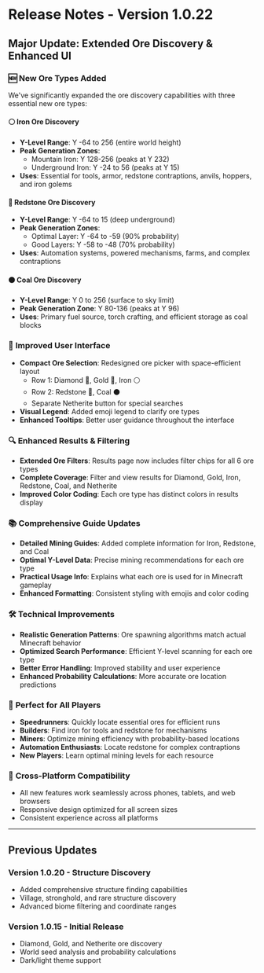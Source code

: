 # Release Notes - Version 1.0.22
## Major Update: Extended Ore Discovery & Enhanced UI

### 🆕 New Ore Types Added
We've significantly expanded the ore discovery capabilities with three essential new ore types:

#### ⚪ **Iron Ore Discovery**
- **Y-Level Range**: Y -64 to 256 (entire world height)
- **Peak Generation Zones**:
  - Mountain Iron: Y 128-256 (peaks at Y 232)
  - Underground Iron: Y -24 to 56 (peaks at Y 15)
- **Uses**: Essential for tools, armor, redstone contraptions, anvils, hoppers, and iron golems

#### 🔴 **Redstone Ore Discovery**
- **Y-Level Range**: Y -64 to 15 (deep underground)
- **Peak Generation Zones**:
  - Optimal Layer: Y -64 to -59 (90% probability)
  - Good Layers: Y -58 to -48 (70% probability)
- **Uses**: Automation systems, powered mechanisms, farms, and complex contraptions

#### ⚫ **Coal Ore Discovery**
- **Y-Level Range**: Y 0 to 256 (surface to sky limit)
- **Peak Generation Zone**: Y 80-136 (peaks at Y 96)
- **Uses**: Primary fuel source, torch crafting, and efficient storage as coal blocks

### 🎨 **Improved User Interface**
- **Compact Ore Selection**: Redesigned ore picker with space-efficient layout
  - Row 1: Diamond 💎, Gold 🏅, Iron ⚪
  - Row 2: Redstone 🔴, Coal ⚫
  - Separate Netherite button for special searches
- **Visual Legend**: Added emoji legend to clarify ore types
- **Enhanced Tooltips**: Better user guidance throughout the interface

### 🔍 **Enhanced Results & Filtering**
- **Extended Ore Filters**: Results page now includes filter chips for all 6 ore types
- **Complete Coverage**: Filter and view results for Diamond, Gold, Iron, Redstone, Coal, and Netherite
- **Improved Color Coding**: Each ore type has distinct colors in results display

### 📚 **Comprehensive Guide Updates**
- **Detailed Mining Guides**: Added complete information for Iron, Redstone, and Coal
- **Optimal Y-Level Data**: Precise mining recommendations for each ore type
- **Practical Usage Info**: Explains what each ore is used for in Minecraft gameplay
- **Enhanced Formatting**: Consistent styling with emojis and color coding

### 🛠 **Technical Improvements**
- **Realistic Generation Patterns**: Ore spawning algorithms match actual Minecraft behavior
- **Optimized Search Performance**: Efficient Y-level scanning for each ore type
- **Better Error Handling**: Improved stability and user experience
- **Enhanced Probability Calculations**: More accurate ore location predictions

### 🎯 **Perfect for All Players**
- **Speedrunners**: Quickly locate essential ores for efficient runs
- **Builders**: Find iron for tools and redstone for mechanisms
- **Miners**: Optimize mining efficiency with probability-based locations
- **Automation Enthusiasts**: Locate redstone for complex contraptions
- **New Players**: Learn optimal mining levels for each resource

### 📱 **Cross-Platform Compatibility**
- All new features work seamlessly across phones, tablets, and web browsers
- Responsive design optimized for all screen sizes
- Consistent experience across all platforms

---

## Previous Updates

### Version 1.0.20 - Structure Discovery
- Added comprehensive structure finding capabilities
- Village, stronghold, and rare structure discovery
- Advanced biome filtering and coordinate ranges

### Version 1.0.15 - Initial Release
- Diamond, Gold, and Netherite ore discovery
- World seed analysis and probability calculations
- Dark/light theme support